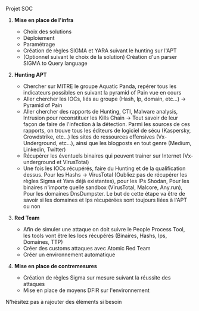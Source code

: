 Projet SOC

1. **Mise en place de l'infra**

	- Choix des solutions 
	- Déploiement
	- Paramétrage 
	- Création de règles SIGMA et YARA suivant le hunting sur l'APT
	- (Optionnel suivant le choix de la solution) Création d'un parser SIGMA to Query language

2. **Hunting APT**

	- Chercher sur MITRE le groupe Aquatic Panda, repérer tous les indicateurs possibles en suivant la pyramid of Pain vue en cours
	- Aller chercher les IOCs, liés au groupe (Hash, Ip, domain, etc...) -> Pyramid of Pain
	- Aller chercher des rapports de Hunting, CTI, Malware analysis, Intrusion pour reconstituer les Kills Chain -> Tout savoir de leur façon de faire de l'infection à la détection. Parmi les sources de ces rapports, on trouve tous les éditeurs de logiciel de sécu (Kaspersky, Crowdstrike, etc...) les sites de ressources offensives (Vx-Underground, etc...), ainsi que les blogposts en tout genre (Medium, Linkedin, Twitter)
	- Récupérer les éventuels binaires qui peuvent trainer sur Internet (Vx-underground et VirusTotal)
	- Une fois les IOCs récupérés, faire du Hunting et de la qualification dessus. Pour les Hashs -> VirusTotal (Oubliez pas de récupérer les règles Sigma et Yara déjà existantes), pour les IPs Shodan, Pour les binaires n'importe quelle sandbox  (VirusTotal, Malcore, Any.run), Pour les domaines DnsDumpster. Le but de cette étape va être de savoir si les domaines et Ips récupérées sont toujours liées à l'APT ou non

3. **Red Team**

	- Afin de simuler une attaque on doit suivre le People Process Tool, les tools vont être les Iocs récupérés (Binaires, Hashs, Ips, Domaines, TTP)
	- Créer des customs attaques avec Atomic Red Team 
	- Créer un environnement automatique 

4. **Mise en place de contremesures**

	- Création de règles Sigma sur mesure suivant la réussite des attaques 
	- Mise en place de moyens DFIR sur l'environnement


N'hésitez pas à rajouter des éléments si besoin